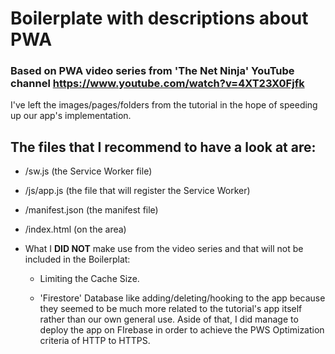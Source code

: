 # Boilerplate with descriptions about PWA 



### Based on PWA video series from 'The Net Ninja'  YouTube channel https://www.youtube.com/watch?v=4XT23X0Fjfk

I've left the images/pages/folders from the tutorial in the hope of speeding up our app's implementation. 

## The files that I recommend to have a look at are:

- /sw.js (the Service Worker file)
- /js/app.js  (the file that will register the Service Worker)
- /manifest.json (the manifest file)
- /index.html (on the <head> area)

- What I **DID NOT** make use from the video series and that will not be included in the Boilerplat:

  - Limiting the Cache Size.

  - 'Firestore' Database like adding/deleting/hooking to the app because they seemed to be much more related to the tutorial's app itself rather than our own general use. Aside of that, I did manage to deploy the app on FIrebase in order to achieve the PWS Optimization criteria of HTTP to HTTPS.

    
